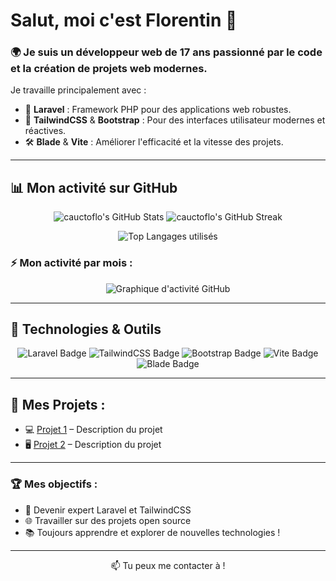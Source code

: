 # Salut, moi c'est Florentin 👋

### 🌍 Je suis un développeur web de 17 ans passionné par le code et la création de projets web modernes.

Je travaille principalement avec :
- 🌟 **Laravel** : Framework PHP pour des applications web robustes.
- 🎨 **TailwindCSS** & **Bootstrap** : Pour des interfaces utilisateur modernes et réactives.
- 🛠️ **Blade** & **Vite** : Améliorer l'efficacité et la vitesse des projets.

---

## 📊 Mon activité sur GitHub

<!-- GitHub Stats -->
<p align="center">
  <img src="https://github-readme-stats.vercel.app/api?username=cauctoflo&show_icons=true&theme=radical&count_private=true" alt="cauctoflo's GitHub Stats" />
  <img src="https://github-readme-streak-stats.herokuapp.com?user=cauctoflo&theme=radical" alt="cauctoflo's GitHub Streak" />
</p>

<!-- Language Stats -->
<p align="center">
  <img src="https://github-readme-stats.vercel.app/api/top-langs/?username=cauctoflo&layout=compact&theme=radical" alt="Top Langages utilisés" />
</p>

### ⚡ Mon activité par mois :

<!-- Contribution Graph -->
<p align="center">
  <img src="https://github-readme-activity-graph.vercel.app/graph?username=cauctoflo&theme=react-dark&bg_color=20232a&hide_border=true" alt="Graphique d'activité GitHub" />
</p>

---

## 🔧 Technologies & Outils

<p align="center">
  <img src="https://img.shields.io/badge/Code-Laravel-red?style=for-the-badge&logo=laravel&logoColor=white" alt="Laravel Badge" />
  <img src="https://img.shields.io/badge/Code-TailwindCSS-blue?style=for-the-badge&logo=tailwindcss&logoColor=white" alt="TailwindCSS Badge" />
  <img src="https://img.shields.io/badge/Code-Bootstrap-purple?style=for-the-badge&logo=bootstrap&logoColor=white" alt="Bootstrap Badge" />
  <img src="https://img.shields.io/badge/Tools-Vite-orange?style=for-the-badge&logo=vite&logoColor=white" alt="Vite Badge" />
  <img src="https://img.shields.io/badge/Tools-Blade-blueviolet?style=for-the-badge&logo=blade&logoColor=white" alt="Blade Badge" />
</p>

---

## 🚀 Mes Projets :

- 💻 [Projet 1](https://github.com/cauctoflo/Project1) – Description du projet
- 🖥️ [Projet 2](https://github.com/cauctoflo/Project2) – Description du projet

---

### 🏆 Mes objectifs :
- 🎯 Devenir expert Laravel et TailwindCSS
- 🌐 Travailler sur des projets open source
- 📚 Toujours apprendre et explorer de nouvelles technologies !

---

<p align="center">
  📫 Tu peux me contacter à !
</p>

